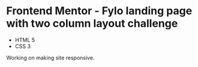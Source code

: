 # Frontend Mentor - Fylo landing page with two column layout challenge

- HTML 5
- CSS 3

Working on making site responsive.
